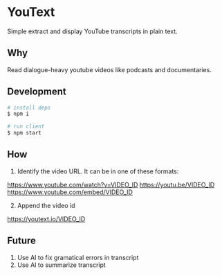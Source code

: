# YouText

Simple extract and display YouTube transcripts in plain text.

## Why

Read dialogue-heavy youtube videos like podcasts and documentaries.

## Development

```bash
# install deps
$ npm i

# run client
$ npm start
```

## How

1. Identify the video URL. It can be in one of these formats:

https://www.youtube.com/watch?v=VIDEO_ID
https://youtu.be/VIDEO_ID
https://www.youtube.com/embed/VIDEO_ID

2. Append the video id

https://youtext.io/VIDEO_ID

## Future

1. Use AI to fix gramatical errors in transcript
2. Use AI to summarize transcript
